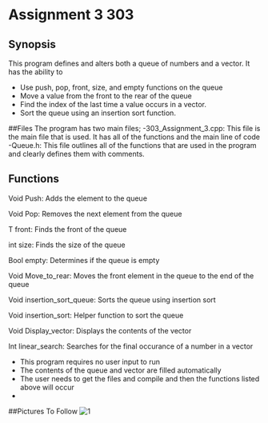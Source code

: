 # Assignment 3 303 
## Synopsis 
This program defines and alters both a queue of numbers and a vector. 
It has the ability to 
- Use push, pop, front, size, and empty functions on the queue
- Move a value from the front to the rear of the queue  
- Find the index of the last time a value occurs in a vector.
- Sort the queue using an insertion sort function. 



##Files
The program has two main files;
-303_Assignment_3.cpp: This file is the main file that is used. It has all of the functions and the main line of code 
-Queue.h: This file outlines all of the functions that are used in the program and clearly defines them with comments. 


## Functions 
Void Push: Adds the element to the queue

Void Pop: Removes the next element from the queue

T front: Finds the front of the queue

int size: Finds the size of the queue

Bool empty: Determines if the queue is empty

Void Move_to_rear: Moves the front element in the queue to the end of the queue

Void insertion_sort_queue: Sorts the queue using insertion sort

Void insertion_sort: Helper function to sort the queue

Void Display_vector: Displays the contents of the vector

Int linear_search: Searches for the final occurance of a number in a vector  


- This program requires no user input to run 
- The contents of the queue and vector are filled automatically
- The user needs to get the files and compile and then the functions listed above will occur
- 
##Pictures To Follow
![1](https://github.com/user-attachments/assets/b908231e-9dab-4d9d-9d83-d6a13ca532e3)
